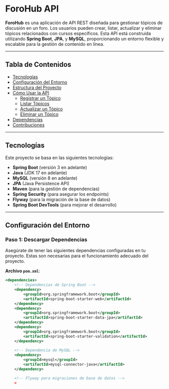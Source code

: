 # ForoHub API

**ForoHub** es una aplicación de API REST diseñada para gestionar tópicos de discusión en un foro. Los usuarios pueden crear, listar, actualizar y eliminar tópicos relacionados con cursos específicos. Esta API está construida utilizando **Spring Boot**, **JPA**, y **MySQL**, proporcionando un entorno flexible y escalable para la gestión de contenido en línea.

---

## Tabla de Contenidos

- [Tecnologías](#tecnologías)
- [Configuración del Entorno](#configuración-del-entorno)
- [Estructura del Proyecto](#estructura-del-proyecto)
- [Cómo Usar la API](#cómo-usar-la-api)
  - [Registrar un Tópico](#registrar-un-tópico)
  - [Listar Tópicos](#listar-tópicos)
  - [Actualizar un Tópico](#actualizar-un-tópico)
  - [Eliminar un Tópico](#eliminar-un-tópico)
- [Dependencias](#dependencias)
- [Contribuciones](#contribuciones)

---

## Tecnologías

Este proyecto se basa en las siguientes tecnologías:

- **Spring Boot** (versión 3 en adelante)
- **Java** (JDK 17 en adelante)
- **MySQL** (versión 8 en adelante)
- **JPA** (Java Persistence API)
- **Maven** (para la gestión de dependencias)
- **Spring Security** (para asegurar los endpoints)
- **Flyway** (para la migración de la base de datos)
- **Spring Boot DevTools** (para mejorar el desarrollo)

---

## Configuración del Entorno

### Paso 1: Descargar Dependencias

Asegúrate de tener las siguientes dependencias configuradas en tu proyecto. Estas son necesarias para el funcionamiento adecuado del proyecto.

**Archivo `pom.xml`**:

```xml
<dependencies>
    <!-- Dependencias de Spring Boot -->
    <dependency>
        <groupId>org.springframework.boot</groupId>
        <artifactId>spring-boot-starter-web</artifactId>
    </dependency>
    <dependency>
        <groupId>org.springframework.boot</groupId>
        <artifactId>spring-boot-starter-data-jpa</artifactId>
    </dependency>
    <dependency>
        <groupId>org.springframework.boot</groupId>
        <artifactId>spring-boot-starter-validation</artifactId>
    </dependency>
    
    <!-- Dependencia de MySQL -->
    <dependency>
        <groupId>mysql</groupId>
        <artifactId>mysql-connector-java</artifactId>
    </dependency>

    <!-- Flyway para migraciones de base de datos -->
    <
